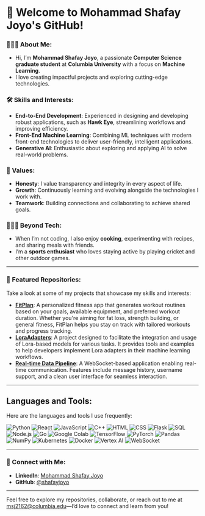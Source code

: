 # 👋 Welcome to Mohammad Shafay Joyo's GitHub!

### 🧑🏻‍💻 About Me:
- Hi, I’m **Mohammad Shafay Joyo**, a passionate **Computer Science graduate student** at **Columbia University** with a focus on **Machine Learning**.
- I love creating impactful projects and exploring cutting-edge technologies.

### 🛠️ Skills and Interests:
- **End-to-End Development**: Experienced in designing and developing robust applications, such as **Hawk Eye**, streamlining workflows and improving efficiency.
- **Front-End Machine Learning**: Combining ML techniques with modern front-end technologies to deliver user-friendly, intelligent applications.
- **Generative AI**: Enthusiastic about exploring and applying AI to solve real-world problems.

### 🎯 Values:
- **Honesty**: I value transparency and integrity in every aspect of life.
- **Growth**: Continuously learning and evolving alongside the technologies I work with.
- **Teamwork**: Building connections and collaborating to achieve shared goals.

### 🧑🏻‍🍳 Beyond Tech:
- When I’m not coding, I also enjoy **cooking**, experimenting with recipes, and sharing meals with friends.
- I’m a **sports enthusiast** who loves staying active by playing cricket and other outdoor games.

---

### 📂 Featured Repositories:
Take a look at some of my projects that showcase my skills and interests:
- **[FitPlan](https://github.com/joyo11/Fitplan)**: A personalized fitness app that generates workout routines based on your goals, available equipment, and preferred workout duration. Whether you're aiming for fat loss, strength building, or general fitness, FitPlan helps you stay on track with tailored workouts and progress tracking.
- **[LoraAdapters](https://github.com/joyo11/LoraAdapters)**: A project designed to facilitate the integration and usage of Lora-based models for various tasks. It provides tools and examples to help developers implement Lora adapters in their machine learning workflows.
- **[Real-time Data Pipeline](https://github.com/joyo11/RealTimeDataPipeline)**: A WebSocket-based application enabling real-time communication. Features include message history, username support, and a clean user interface for seamless interaction.

---

## Languages and Tools:

Here are the languages and tools I use frequently:

![Python](https://img.shields.io/badge/Python-3776AB?style=for-the-badge&logo=python&logoColor=white)
![React](https://img.shields.io/badge/React-61DAFB?style=for-the-badge&logo=react&logoColor=black)
![JavaScript](https://img.shields.io/badge/JavaScript-F7DF1E?style=for-the-badge&logo=javascript&logoColor=black)
![C++](https://img.shields.io/badge/C++-00599C?style=for-the-badge&logo=cplusplus&logoColor=white)
![HTML](https://img.shields.io/badge/HTML5-E34F26?style=for-the-badge&logo=html5&logoColor=white)
![CSS](https://img.shields.io/badge/CSS3-1572B6?style=for-the-badge&logo=css3&logoColor=white)
![Flask](https://img.shields.io/badge/Flask-000000?style=for-the-badge&logo=flask&logoColor=white)
![SQL](https://img.shields.io/badge/SQL-4479A1?style=for-the-badge&logo=mysql&logoColor=white)
![Node.js](https://img.shields.io/badge/Node.js-339933?style=for-the-badge&logo=nodedotjs&logoColor=white)
![Go](https://img.shields.io/badge/Go-00ADD8?style=for-the-badge&logo=go&logoColor=white)
![Google Colab](https://img.shields.io/badge/Google%20Colab-F9AB00?style=for-the-badge&logo=googlecolab&logoColor=black)
![TensorFlow](https://img.shields.io/badge/TensorFlow-FF6F00?style=for-the-badge&logo=tensorflow&logoColor=white)
![PyTorch](https://img.shields.io/badge/PyTorch-EE4C2C?style=for-the-badge&logo=pytorch&logoColor=white)
![Pandas](https://img.shields.io/badge/Pandas-150458?style=for-the-badge&logo=pandas&logoColor=white)
![NumPy](https://img.shields.io/badge/NumPy-013243?style=for-the-badge&logo=numpy&logoColor=white)
![Kubernetes](https://img.shields.io/badge/Kubernetes-326CE5?style=for-the-badge&logo=kubernetes&logoColor=white)
![Docker](https://img.shields.io/badge/Docker-2496ED?style=for-the-badge&logo=docker&logoColor=white)
![Vertex AI](https://img.shields.io/badge/Vertex%20AI-4285F4?style=for-the-badge&logo=google-cloud&logoColor=white)
![WebSocket](https://img.shields.io/badge/WebSocket-000000?style=for-the-badge&logo=websocket&logoColor=white)

---


### 🤝 Connect with Me:
- **LinkedIn**: [Mohammad Shafay Joyo](https://www.linkedin.com/in/joyoshafay/)
- **GitHub**: [@shafayjoyo](https://github.com/joyo11)

---

Feel free to explore my repositories, collaborate, or reach out to me at msj2162@columbia.edu—I’d love to connect and learn from you!
